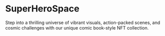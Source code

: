 # SuperHeroSpace
 Step into a thrilling universe of vibrant visuals, action-packed scenes, and cosmic challenges with our unique comic book-style NFT collection.
